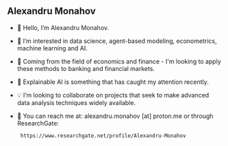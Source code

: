 ## Alexandru Monahov
- :bust_in_silhouette: Hello, I’m Alexandru Monahov.
- :ledger: I’m interested in data science, agent-based modeling, econometrics, machine learning and AI.
- :office: Coming from the field of economics and finance - I'm looking to apply these methods to banking and financial markets.
- 🌱 Explainable AI is something that has caught my attention recently.
- :bulb: I’m looking to collaborate on projects that seek to make advanced data analysis techniques widely available.
- :email: You can reach me at: alexandru.monahov [at] proton.me or through ResearchGate:

       https://www.researchgate.net/profile/Alexandru-Monahov

<!---
alexandrumonahov/alexandrumonahov is a ✨ special ✨ repository because its `README.md` (this file) appears on your GitHub profile.
You can click the Preview link to take a look at your changes.
--->
